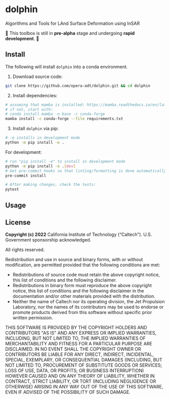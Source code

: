 # dolphin

Algorithms and Tools for LAnd Surface Deformation using InSAR

🚨 This toolbox is still in **pre-alpha** stage and undergoing **rapid development**. 🚨

## Install

The following will install `dolphin` into a conda environment.

1. Download source code:

```bash
git clone https://github.com/opera-adt/dolphin.git && cd dolphin
```

2. Install dependencies:

```bash
# assuming that mamba is installed: https://mamba.readthedocs.io/en/latest/
# if not, start with:
# conda install mamba -n base -c conda-forge
mamba install -c conda-forge --file requirements.txt
```

3. Install `dolphin` via pip:

```bash
# -e installs in development mode
python -m pip install -e .
```

For development:

```bash
# run "pip install -e" to install in development mode
python -m pip install -e .[dev]
# Get pre-commit hooks so that linting/formatting is done automatically
pre-commit install

# After making changes, check the tests:
pytest
```


## Usage

## License
**Copyright (c) 2022** California Institute of Technology (“Caltech”). U.S. Government
sponsorship acknowledged.

All rights reserved.

Redistribution and use in source and binary forms, with or without modification, are permitted provided
that the following conditions are met:
* Redistributions of source code must retain the above copyright notice, this list of conditions and
the following disclaimer.
* Redistributions in binary form must reproduce the above copyright notice, this list of conditions
and the following disclaimer in the documentation and/or other materials provided with the
distribution.
* Neither the name of Caltech nor its operating division, the Jet Propulsion Laboratory, nor the
names of its contributors may be used to endorse or promote products derived from this software
without specific prior written permission.

THIS SOFTWARE IS PROVIDED BY THE COPYRIGHT HOLDERS AND CONTRIBUTORS "AS
IS" AND ANY EXPRESS OR IMPLIED WARRANTIES, INCLUDING, BUT NOT LIMITED TO,
THE IMPLIED WARRANTIES OF MERCHANTABILITY AND FITNESS FOR A PARTICULAR
PURPOSE ARE DISCLAIMED. IN NO EVENT SHALL THE COPYRIGHT OWNER OR
CONTRIBUTORS BE LIABLE FOR ANY DIRECT, INDIRECT, INCIDENTAL, SPECIAL,
EXEMPLARY, OR CONSEQUENTIAL DAMAGES (INCLUDING, BUT NOT LIMITED TO,
PROCUREMENT OF SUBSTITUTE GOODS OR SERVICES; LOSS OF USE, DATA, OR PROFITS;
OR BUSINESS INTERRUPTION) HOWEVER CAUSED AND ON ANY THEORY OF LIABILITY,
WHETHER IN CONTRACT, STRICT LIABILITY, OR TORT (INCLUDING NEGLIGENCE OR
OTHERWISE) ARISING IN ANY WAY OUT OF THE USE OF THIS SOFTWARE, EVEN IF
ADVISED OF THE POSSIBILITY OF SUCH DAMAGE.
